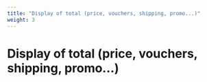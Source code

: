 ```yaml
---
title: "Display of total (price, vouchers, shipping, promo...)"
weight: 3
---
```


# Display of total (price, vouchers, shipping, promo...)
